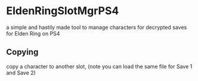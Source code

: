 # EldenRingSlotMgrPS4
a simple and hastily made tool to manage characters for decrypted saves for Elden Ring on PS4
## Copying
copy a character to another slot, (note you can load the same file for Save 1 and Save 2)
